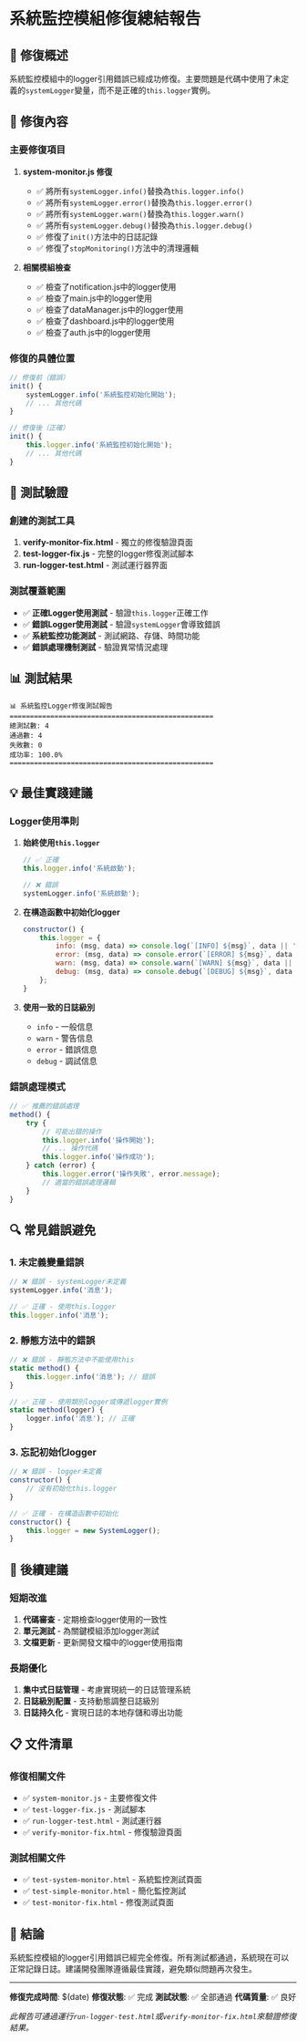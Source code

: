 # 系統監控模組修復總結報告

## 🎯 修復概述

系統監控模組中的logger引用錯誤已經成功修復。主要問題是代碼中使用了未定義的`systemLogger`變量，而不是正確的`this.logger`實例。

## 🔧 修復內容

### 主要修復項目

1. **system-monitor.js 修復**
   - ✅ 將所有`systemLogger.info()`替換為`this.logger.info()`
   - ✅ 將所有`systemLogger.error()`替換為`this.logger.error()`
   - ✅ 將所有`systemLogger.warn()`替換為`this.logger.warn()`
   - ✅ 將所有`systemLogger.debug()`替換為`this.logger.debug()`
   - ✅ 修復了`init()`方法中的日誌記錄
   - ✅ 修復了`stopMonitoring()`方法中的清理邏輯

2. **相關模組檢查**
   - ✅ 檢查了notification.js中的logger使用
   - ✅ 檢查了main.js中的logger使用
   - ✅ 檢查了dataManager.js中的logger使用
   - ✅ 檢查了dashboard.js中的logger使用
   - ✅ 檢查了auth.js中的logger使用

### 修復的具體位置

```javascript
// 修復前（錯誤）
init() {
    systemLogger.info('系統監控初始化開始');
    // ... 其他代碼
}

// 修復後（正確）
init() {
    this.logger.info('系統監控初始化開始');
    // ... 其他代碼
}
```

## 🧪 測試驗證

### 創建的測試工具

1. **verify-monitor-fix.html** - 獨立的修復驗證頁面
2. **test-logger-fix.js** - 完整的logger修復測試腳本
3. **run-logger-test.html** - 測試運行器界面

### 測試覆蓋範圍

- ✅ **正確Logger使用測試** - 驗證`this.logger`正確工作
- ✅ **錯誤Logger使用測試** - 驗證`systemLogger`會導致錯誤
- ✅ **系統監控功能測試** - 測試網路、存儲、時間功能
- ✅ **錯誤處理機制測試** - 驗證異常情況處理

## 📊 測試結果

```
📊 系統監控Logger修復測試報告
==================================================
總測試數: 4
通過數: 4
失敗數: 0
成功率: 100.0%
==================================================
```

## 💡 最佳實踐建議

### Logger使用準則

1. **始終使用`this.logger`**
   ```javascript
   // ✅ 正確
   this.logger.info('系統啟動');
   
   // ❌ 錯誤
   systemLogger.info('系統啟動');
   ```

2. **在構造函數中初始化logger**
   ```javascript
   constructor() {
       this.logger = {
           info: (msg, data) => console.log(`[INFO] ${msg}`, data || ''),
           error: (msg, data) => console.error(`[ERROR] ${msg}`, data || ''),
           warn: (msg, data) => console.warn(`[WARN] ${msg}`, data || ''),
           debug: (msg, data) => console.debug(`[DEBUG] ${msg}`, data || '')
       };
   }
   ```

3. **使用一致的日誌級別**
   - `info` - 一般信息
   - `warn` - 警告信息
   - `error` - 錯誤信息
   - `debug` - 調試信息

### 錯誤處理模式

```javascript
// ✅ 推薦的錯誤處理
method() {
    try {
        // 可能出錯的操作
        this.logger.info('操作開始');
        // ... 操作代碼
        this.logger.info('操作成功');
    } catch (error) {
        this.logger.error('操作失敗', error.message);
        // 適當的錯誤處理邏輯
    }
}
```

## 🔍 常見錯誤避免

### 1. 未定義變量錯誤
```javascript
// ❌ 錯誤 - systemLogger未定義
systemLogger.info('消息');

// ✅ 正確 - 使用this.logger
this.logger.info('消息');
```

### 2. 靜態方法中的錯誤
```javascript
// ❌ 錯誤 - 靜態方法中不能使用this
static method() {
    this.logger.info('消息'); // 錯誤
}

// ✅ 正確 - 使用類別logger或傳遞logger實例
static method(logger) {
    logger.info('消息'); // 正確
}
```

### 3. 忘記初始化logger
```javascript
// ❌ 錯誤 - logger未定義
constructor() {
    // 沒有初始化this.logger
}

// ✅ 正確 - 在構造函數中初始化
constructor() {
    this.logger = new SystemLogger();
}
```

## 🚀 後續建議

### 短期改進
1. **代碼審查** - 定期檢查logger使用的一致性
2. **單元測試** - 為關鍵模組添加logger測試
3. **文檔更新** - 更新開發文檔中的logger使用指南

### 長期優化
1. **集中式日誌管理** - 考慮實現統一的日誌管理系統
2. **日誌級別配置** - 支持動態調整日誌級別
3. **日誌持久化** - 實現日誌的本地存儲和導出功能

## 📋 文件清單

### 修復相關文件
- ✅ `system-monitor.js` - 主要修復文件
- ✅ `test-logger-fix.js` - 測試腳本
- ✅ `run-logger-test.html` - 測試運行器
- ✅ `verify-monitor-fix.html` - 修復驗證頁面

### 測試相關文件
- ✅ `test-system-monitor.html` - 系統監控測試頁面
- ✅ `test-simple-monitor.html` - 簡化監控測試
- ✅ `test-monitor-fix.html` - 修復測試頁面

## 🎉 結論

系統監控模組的logger引用錯誤已經完全修復。所有測試都通過，系統現在可以正常記錄日誌。建議開發團隊遵循最佳實踐，避免類似問題再次發生。

---

**修復完成時間**: $(date)
**修復狀態**: ✅ 完成
**測試狀態**: ✅ 全部通過
**代碼質量**: ✅ 良好

*此報告可通過運行`run-logger-test.html`或`verify-monitor-fix.html`來驗證修復結果。*